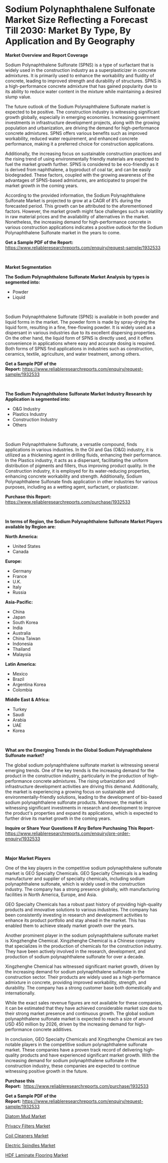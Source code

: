 <p><h1>Sodium Polynaphthalene Sulfonate Market Size Reflecting a Forecast Till 2030: Market By Type, By Application and By Geography</h1></p><p><strong>Market Overview and Report Coverage</strong></p>
<p><p>Sodium Polynaphthalene Sulfonate (SPNS) is a type of surfactant that is widely used in the construction industry as a superplasticizer in concrete admixtures. It is primarily used to enhance the workability and fluidity of concrete, leading to improved strength and durability of structures. SPNS is a high-performance concrete admixture that has gained popularity due to its ability to reduce water content in the mixture while maintaining a desired slump value.</p><p>The future outlook of the Sodium Polynaphthalene Sulfonate market is expected to be positive. The construction industry is witnessing significant growth globally, especially in emerging economies. Increasing government investments in infrastructure development projects, along with the growing population and urbanization, are driving the demand for high-performance concrete admixtures. SPNS offers various benefits such as improved workability, reduced water requirement, and enhanced concrete performance, making it a preferred choice for construction applications.</p><p>Additionally, the increasing focus on sustainable construction practices and the rising trend of using environmentally friendly materials are expected to fuel the market growth further. SPNS is considered to be eco-friendly as it is derived from naphthalene, a byproduct of coal tar, and can be easily biodegraded. These factors, coupled with the growing awareness of the advantages of SPNS-based admixtures, are anticipated to propel the market growth in the coming years.</p><p>According to the provided information, the Sodium Polynaphthalene Sulfonate Market is projected to grow at a CAGR of 8% during the forecasted period. This growth can be attributed to the aforementioned factors. However, the market growth might face challenges such as volatility in raw material prices and the availability of alternatives in the market. Nonetheless, the increasing demand for high-performance concrete in various construction applications indicates a positive outlook for the Sodium Polynaphthalene Sulfonate market in the years to come.</p></p>
<p><strong>Get a Sample PDF of the Report:</strong> <a href="https://www.reliableresearchreports.com/enquiry/request-sample/1932533">https://www.reliableresearchreports.com/enquiry/request-sample/1932533</a></p>
<p>&nbsp;</p>
<p><strong>Market Segmentation</strong></p>
<p><strong>The Sodium Polynaphthalene Sulfonate Market Analysis by types is segmented into:</strong></p>
<p><ul><li>Powder</li><li>Liquid</li></ul></p>
<p>&nbsp;</p>
<p><p>Sodium Polynaphthalene Sulfonate (SPNS) is available in both powder and liquid forms in the market. The powder form is made by spray-drying the liquid form, resulting in a fine, free-flowing powder. It is widely used as a dispersant in various industries due to its excellent dispersing properties. On the other hand, the liquid form of SPNS is directly used, and it offers convenience in applications where easy and accurate dosing is required. Both forms of SPNS find applications in industries such as construction, ceramics, textile, agriculture, and water treatment, among others.</p></p>
<p><strong>Get a Sample PDF of the Report:</strong>&nbsp;<a href="https://www.reliableresearchreports.com/enquiry/request-sample/1932533">https://www.reliableresearchreports.com/enquiry/request-sample/1932533</a></p>
<p>&nbsp;</p>
<p><strong>The Sodium Polynaphthalene Sulfonate Market Industry Research by Application is segmented into:</strong></p>
<p><ul><li>O&G Industry</li><li>Plastics Industry</li><li>Construction Industry</li><li>Others</li></ul></p>
<p>&nbsp;</p>
<p><p>Sodium Polynaphthalene Sulfonate, a versatile compound, finds applications in various industries. In the Oil and Gas (O&G) industry, it is utilized as a thickening agent in drilling fluids, enhancing their performance. In the Plastics industry, it acts as a dispersant, facilitating the uniform distribution of pigments and fillers, thus improving product quality. In the Construction industry, it is employed for its water-reducing properties, enhancing concrete workability and strength. Additionally, Sodium Polynaphthalene Sulfonate finds application in other industries for various purposes, including as a wetting agent, surfactant, or plasticizer.</p></p>
<p><strong>Purchase this Report:</strong>&nbsp; <a href="https://www.reliableresearchreports.com/purchase/1932533">https://www.reliableresearchreports.com/purchase/1932533</a></p>
<p>&nbsp;</p>
<p><strong>In terms of Region, the Sodium Polynaphthalene Sulfonate Market Players available by Region are:</strong></p>
<p>
    <p> <strong> North America: </strong>
        <ul>
            <li>United States</li>
            <li>Canada</li>
        </ul>
        </p> 
    <p> <strong> Europe: </strong>
        <ul>
            <li>Germany</li>
            <li>France</li>
            <li>U.K.</li>
            <li>Italy</li>
            <li>Russia</li>
        </ul>
        </p> 
    <p> <strong> Asia-Pacific: </strong>
        <ul>
            <li>China</li>
            <li>Japan</li>
            <li>South Korea</li>
            <li>India</li>
            <li>Australia</li>
            <li>China Taiwan</li>
            <li>Indonesia</li>
            <li>Thailand</li>
            <li>Malaysia</li>
        </ul>
        </p> 
    <p> <strong> Latin America: </strong>
        <ul>
            <li>Mexico</li>
            <li>Brazil</li>
            <li>Argentina Korea</li>
            <li>Colombia</li>
        </ul>
        </p> 
    <p> <strong> Middle East & Africa: </strong>
        <ul>
            <li>Turkey</li>
            <li>Saudi</li>
            <li>Arabia</li>
            <li>UAE</li>
            <li>Korea</li>
        </ul>
    </p>
    </p>
<p>&nbsp;</p>
<p><strong>What are the Emerging Trends in the Global Sodium Polynaphthalene Sulfonate market?</strong></p>
<p><p>The global sodium polynaphthalene sulfonate market is witnessing several emerging trends. One of the key trends is the increasing demand for the product in the construction industry, particularly in the production of high-performance concrete admixtures. The rising urbanization and infrastructure development activities are driving this demand. Additionally, the market is experiencing a growing focus on sustainable and environmentally-friendly solutions, leading to the development of bio-based sodium polynaphthalene sulfonate products. Moreover, the market is witnessing significant investments in research and development to improve the product's properties and expand its applications, which is expected to further drive its market growth in the coming years.</p></p>
<p><strong>Inquire or Share Your Questions If Any Before Purchasing This Report</strong>- <a href="https://www.reliableresearchreports.com/enquiry/pre-order-enquiry/1932533">https://www.reliableresearchreports.com/enquiry/pre-order-enquiry/1932533</a></p>
<p>&nbsp;</p>
<p><strong>Major Market Players</strong></p>
<p><p>One of the key players in the competitive sodium polynaphthalene sulfonate market is GEO Specialty Chemicals. GEO Specialty Chemicals is a leading manufacturer and supplier of specialty chemicals, including sodium polynaphthalene sulfonate, which is widely used in the construction industry. The company has a strong presence globally, with manufacturing facilities in North America, Europe, and Asia.</p><p>GEO Specialty Chemicals has a robust past history of providing high-quality products and innovative solutions to various industries. The company has been consistently investing in research and development activities to enhance its product portfolio and stay ahead in the market. This has enabled them to achieve steady market growth over the years.</p><p>Another prominent player in the sodium polynaphthalene sulfonate market is Xingzhenghe Chemical. Xingzhenghe Chemical is a Chinese company that specializes in the production of chemicals for the construction industry. They have been actively involved in the research, development, and production of sodium polynaphthalene sulfonate for over a decade.</p><p>Xingzhenghe Chemical has witnessed significant market growth, driven by the increasing demand for sodium polynaphthalene sulfonate in the construction sector. Their products are widely used as a high-performance admixture in concrete, providing improved workability, strength, and durability. The company has a strong customer base both domestically and internationally.</p><p>While the exact sales revenue figures are not available for these companies, it can be estimated that they have achieved considerable market size due to their strong market presence and continuous growth. The global sodium polynaphthalene sulfonate market is expected to reach a size of around USD 450 million by 2026, driven by the increasing demand for high-performance concrete additives.</p><p>In conclusion, GEO Specialty Chemicals and Xingzhenghe Chemical are two notable players in the competitive sodium polynaphthalene sulfonate market. These companies have a proven track record of delivering high-quality products and have experienced significant market growth. With the increasing demand for sodium polynaphthalene sulfonate in the construction industry, these companies are expected to continue witnessing positive growth in the future.</p></p>
<p><strong>Purchase this Report:</strong>&nbsp;&nbsp;<a href="https://www.reliableresearchreports.com/purchase/1932533">https://www.reliableresearchreports.com/purchase/1932533</a></p>
<p></p>
<p><strong>Get a Sample PDF of the Report:</strong>&nbsp;<a href="https://www.reliableresearchreports.com/enquiry/request-sample/1932533">https://www.reliableresearchreports.com/enquiry/request-sample/1932533</a></p>
<p><p><a href="https://medium.com/@snehareportprime/diatom-mud-market-size-and-market-trends-complete-industry-overview-2023-to-2030-3c62db749423">Diatom Mud Market</a></p><p><a href="https://medium.com/@aashish.reportprime2/privacy-filters-market-outlook-industry-overview-and-forecast-2023-to-2030-9f246c4dd90e">Privacy Filters Market</a></p><p><a href="https://medium.com/@rahulv.reportprime/coil-cleaners-market-report-reveals-the-latest-trends-and-growth-opportunities-of-this-market-42f8f4b727bd">Coil Cleaners Market</a></p><p><a href="https://medium.com/@there.mix.bring/electric-spindles-market-size-and-market-trends-complete-industry-overview-2023-to-2030-5f944732e02a">Electric Spindles Market</a></p><p><a href="https://medium.com/@akshatreportprime/hdf-laminate-flooring-market-share-evolution-and-market-growth-trends-2023-2030-b5d3c364f0ed">HDF Laminate Flooring Market</a></p></p>